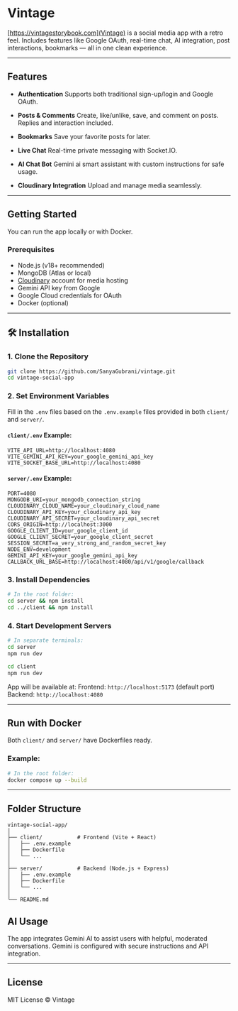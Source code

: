 # Vintage

[https://vintagestorybook.com](Vintage) is a social media app with a retro feel. Includes features like Google OAuth, real-time chat, AI integration, post interactions, bookmarks — all in one clean experience.

---

## Features

- **Authentication**
  Supports both traditional sign-up/login and Google OAuth.

- **Posts & Comments**
  Create, like/unlike, save, and comment on posts. Replies and interaction included.

- **Bookmarks**
  Save your favorite posts for later.

- **Live Chat**
  Real-time private messaging with Socket.IO.

- **AI Chat Bot**
  Gemini ai smart assistant with custom instructions for safe usage.

- **Cloudinary Integration**
  Upload and manage media seamlessly.

---

## Getting Started

You can run the app locally or with Docker.

### Prerequisites

- Node.js (v18+ recommended)
- MongoDB (Atlas or local)
- [Cloudinary](https://cloudinary.com/) account for media hosting
- Gemini API key from Google
- Google Cloud credentials for OAuth
- Docker (optional)

---

## 🛠️ Installation

### 1. Clone the Repository

```bash
git clone https://github.com/SanyaGubrani/vintage.git
cd vintage-social-app
```

### 2. Set Environment Variables

Fill in the `.env` files based on the `.env.example` files provided in both `client/` and `server/`.

#### `client/.env` Example:

```env
VITE_API_URL=http://localhost:4080
VITE_GEMINI_API_KEY=your_google_gemini_api_key
VITE_SOCKET_BASE_URL=http://localhost:4080
```

#### `server/.env` Example:

```env
PORT=4080
MONGODB_URI=your_mongodb_connection_string
CLOUDINARY_CLOUD_NAME=your_cloudinary_cloud_name
CLOUDINARY_API_KEY=your_cloudinary_api_key
CLOUDINARY_API_SECRET=your_cloudinary_api_secret
CORS_ORIGIN=http://localhost:3000
GOOGLE_CLIENT_ID=your_google_client_id
GOOGLE_CLIENT_SECRET=your_google_client_secret
SESSION_SECRET=a_very_strong_and_random_secret_key
NODE_ENV=development
GEMINI_API_KEY=your_google_gemini_api_key
CALLBACK_URL_BASE=http://localhost:4080/api/v1/google/callback

```

### 3. Install Dependencies

```bash
# In the root folder:
cd server && npm install
cd ../client && npm install
```

### 4. Start Development Servers

```bash
# In separate terminals:
cd server
npm run dev

cd client
npm run dev
```

App will be available at:
Frontend: `http://localhost:5173` (default port)
Backend: `http://localhost:4080`

---

## Run with Docker

Both `client/` and `server/` have Dockerfiles ready.

### Example:

```bash
# In the root folder:
docker compose up --build
```

---

## Folder Structure

```
vintage-social-app/
│
├── client/           # Frontend (Vite + React)
│   ├── .env.example
│   ├── Dockerfile
│   └── ...
│
├── server/           # Backend (Node.js + Express)
│   ├── .env.example
│   ├── Dockerfile
│   └── ...
│
└── README.md
```

## AI Usage

The app integrates Gemini AI to assist users with helpful, moderated conversations. Gemini is configured with secure instructions and API integration.

---

## License

MIT License © Vintage


